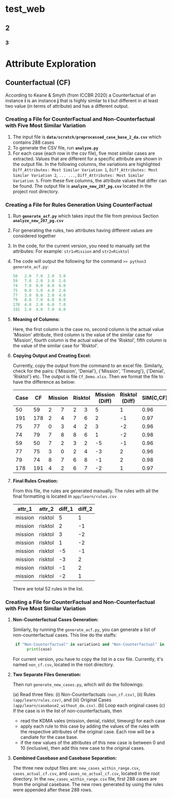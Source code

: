# test_web #

## 2 ##

### 3 ###
# Attribute Exploration #
 
## Counterfactual (CF) ##
According to Keane & Smyth (from ICCBR 2020) a Counterfactual of an instance **i** is an instance **j** that is highly similar to **i** but different in at least two value (in terms of attribute) and has a different output.

### Creating a File for CounterFactual and Non-Counterfactual with Five Most Similar Variation ###
1. The input file is **`data/scratch/preprocessed_case_base_2_da.csv`** which contains 288 cases
2. To generate the CSV file, run **`analyze.py`**
3. For each case (each row in the csv file), five most similar cases are extracted. Values that are different for a specific attribute are shown in the output file. In the following columns, the variations are highlighted `Diff_Attributes: Most Similar Variation 1`, `Diff_Attributes: Most Similar Variation 2`, `... ...`, `Diff_Attributes: Most Similar Variation 5`. From these five columns, the attribute values that differ can be found. The output file is **`analyze_new_287_pg.csv`** located in the project root directory.

### Creating a File for Rules Generation Using CounterFactual  ###
1. Run **`generate_acf.py`** which takes input the file from previous Section **`analyze_new_287_pg.csv`**
2. For generating the rules, two attributes having different values are considered together 
3. In the code, for the current version, you need to manually set the attributes: For example: `str1=Mission` and `str2=Risktol`
4. The code will output the following for the command `>> python3 generate_acf.py`:
    ```python
    50   2.0  7.0  2.0  3.0 
    59   7.0  2.0  3.0  2.0 
    74   7.0  8.0  8.0  6.0 
    75   0.0  3.0  4.0  2.0 
    77   3.0  0.0  2.0  4.0 
    79   8.0  7.0  6.0  8.0 
    178  4.0  2.0  6.0  7.0 
    191  2.0  4.0  7.0  6.0
    
5. **Meaning of Columns:**

   Here, the first column is the case no, second column is the actual value 'Mission' attribute, third column is the value of the similar case for 'Mission', fourth column is the actual value of the 'Risktol', fifth column is the value of the similar case for 'Risktol'.
   
6. **Copying Output and Creating Excel:**

   Currently, copy the output from the command to an excel file. Similarly, check for the pairs: {'Mission', 'Denial'}, {'Mission', 'Timeurg'}, {'Denial', 'Risktol'} etc. The output is file `Cf_Demo.xlsx`. Then we format the file to have the difference as below:
   <table class="tg">
            <thead>
              <tr>
                <th class="tg-7btt">Case </th>
                <th class="tg-7btt">CF</th>
                <th class="tg-7btt" colspan="2">Mission<br></th>
                <th class="tg-7btt" colspan="2">Risktol</th>
                <th class="tg-7btt">Mission<br>(Diff)</th>
                <th class="tg-7btt">Risktol<br>(Diff)</th>
                <th class="tg-7btt">SIM(C,CF)</th>
                <th class="tg-7btt">Decision <br>(Original)</th>
                <th class="tg-7btt">Decision <br>(CF)</th>
              </tr>
            </thead>
            <tbody>
              <tr>
                <td class="tg-c3ow">50</td>
                <td class="tg-c3ow">59</td>
                <td class="tg-c3ow">2</td>
                <td class="tg-c3ow">7</td>
                <td class="tg-c3ow">2</td>
                <td class="tg-c3ow">3</td>
                <td class="tg-mq34">5</td>
                <td class="tg-mq34">1</td>
                <td class="tg-c3ow">0.96</td>
                <td class="tg-c3ow">11</td>
                <td class="tg-c3ow">10</td>
              </tr>
              <tr>
                <td class="tg-c3ow">191</td>
                <td class="tg-c3ow">178</td>
                <td class="tg-c3ow">2</td>
                <td class="tg-c3ow">4</td>
                <td class="tg-c3ow">7</td>
                <td class="tg-c3ow">6</td>
                <td class="tg-mq34">2</td>
                <td class="tg-mq34">-1</td>
                <td class="tg-c3ow">0.97</td>
                <td class="tg-c3ow">6</td>
                <td class="tg-c3ow">0</td>
              </tr>
              <tr>
                <td class="tg-c3ow">75</td>
                <td class="tg-c3ow">77</td>
                <td class="tg-c3ow">0</td>
                <td class="tg-c3ow">3</td>
                <td class="tg-c3ow">4</td>
                <td class="tg-c3ow">2</td>
                <td class="tg-mq34">3</td>
                <td class="tg-mq34">-2</td>
                <td class="tg-c3ow">0.96</td>
                <td class="tg-c3ow">10</td>
                <td class="tg-c3ow">9</td>
              </tr>
              <tr>
                <td class="tg-c3ow">74</td>
                <td class="tg-c3ow">79</td>
                <td class="tg-c3ow">7</td>
                <td class="tg-c3ow">8</td>
                <td class="tg-c3ow">8</td>
                <td class="tg-c3ow">6</td>
                <td class="tg-mq34">1</td>
                <td class="tg-mq34">-2</td>
                <td class="tg-c3ow">0.98</td>
                <td class="tg-c3ow">11</td>
                <td class="tg-c3ow">10</td>
              </tr>
              <tr>
                <td class="tg-c3ow">59</td>
                <td class="tg-c3ow">50</td>
                <td class="tg-c3ow">7</td>
                <td class="tg-c3ow">2</td>
                <td class="tg-c3ow">3</td>
                <td class="tg-c3ow">2</td>
                <td class="tg-mq34">-5</td>
                <td class="tg-mq34">-1</td>
                <td class="tg-c3ow">0.96</td>
                <td class="tg-c3ow">10</td>
                <td class="tg-c3ow">11</td>
              </tr>
              <tr>
                <td class="tg-c3ow">77</td>
                <td class="tg-c3ow">75</td>
                <td class="tg-c3ow">3</td>
                <td class="tg-c3ow">0</td>
                <td class="tg-c3ow">2</td>
                <td class="tg-c3ow">4</td>
                <td class="tg-mq34">-3</td>
                <td class="tg-mq34">2</td>
                <td class="tg-c3ow">0.96</td>
                <td class="tg-c3ow">9</td>
                <td class="tg-c3ow">10</td>
              </tr>
              <tr>
                <td class="tg-c3ow">79</td>
                <td class="tg-c3ow">74</td>
                <td class="tg-c3ow">8</td>
                <td class="tg-c3ow">7</td>
                <td class="tg-c3ow">6</td>
                <td class="tg-c3ow">8</td>
                <td class="tg-mq34">-1</td>
                <td class="tg-mq34">2</td>
                <td class="tg-c3ow">0.98</td>
                <td class="tg-c3ow">10</td>
                <td class="tg-c3ow">11</td>
              </tr>
              <tr>
                <td class="tg-c3ow">178</td>
                <td class="tg-c3ow">191</td>
                <td class="tg-c3ow">4</td>
                <td class="tg-c3ow">2</td>
                <td class="tg-c3ow">6</td>
                <td class="tg-c3ow">7</td>
                <td class="tg-mq34">-2</td>
                <td class="tg-mq34">1</td>
                <td class="tg-c3ow">0.97</td>
                <td class="tg-c3ow">0</td>
                <td class="tg-c3ow">6</td>
              </tr>
            </tbody>
        </table>
   
7. **Final Rules Creation:**

   From this file, the rules are generated manually. The rules with all the final formatting is located in `app/learn/rules.csv`
        <table class="tg">
            <thead>
              <tr>
                <th class="tg-bobw">attr_1</th>
                <th class="tg-bobw">attr_2</th>
                <th class="tg-bobw">diff_1</th>
                <th class="tg-bobw">diff_2</th>
              </tr>
            </thead>
            <tbody>
              <tr>
                <td class="tg-8d8j">mission</td>
                <td class="tg-8d8j">risktol</td>
                <td class="tg-8d8j">5</td>
                <td class="tg-8d8j">1</td>
              </tr>
              <tr>
                <td class="tg-8d8j">mission</td>
                <td class="tg-8d8j">risktol</td>
                <td class="tg-8d8j">2</td>
                <td class="tg-8d8j">-1</td>
              </tr>
              <tr>
                <td class="tg-8d8j">mission</td>
                <td class="tg-8d8j">risktol</td>
                <td class="tg-8d8j">3</td>
                <td class="tg-8d8j">-2</td>
              </tr>
              <tr>
                <td class="tg-8d8j">mission</td>
                <td class="tg-8d8j">risktol</td>
                <td class="tg-8d8j">1</td>
                <td class="tg-8d8j">-2</td>
              </tr>
              <tr>
                <td class="tg-8d8j">mission</td>
                <td class="tg-8d8j">risktol</td>
                <td class="tg-8d8j">-5</td>
                <td class="tg-8d8j">-1</td>
              </tr>
              <tr>
                <td class="tg-8d8j">mission</td>
                <td class="tg-8d8j">risktol</td>
                <td class="tg-8d8j">-3</td>
                <td class="tg-8d8j">2</td>
              </tr>
              <tr>
                <td class="tg-8d8j">mission</td>
                <td class="tg-8d8j">risktol</td>
                <td class="tg-8d8j">-1</td>
                <td class="tg-8d8j">2</td>
              </tr>
              <tr>
                <td class="tg-8d8j">mission</td>
                <td class="tg-8d8j">risktol</td>
                <td class="tg-8d8j">-2</td>
                <td class="tg-8d8j">1</td>
              </tr>
            </tbody>
        </table>
There are total 52 rules in the list.

### Creating a File for CounterFactual and Non-Counterfactual with Five Most Similar Variation ###

1. **Non-Counterfactual Cases Generation:**
     
   Similarly, by running the `generate_acf.py`, you can generate a list of non-counterfactual cases. This line do the staffs:
   ```python
    if "Non-Counterfactual" in variation1 and "Non-Counterfactual" in variation2 and "Non-Counterfactual" in variation3 and "Non-Counterfactual" in variation4 and "Non-Counterfactual" in variation5:
         print(case)
   ```
   For current version, you have to copy the list in a csv file. Currently, it's named `non_cf.csv`, located in the root directory.
   
2. **Two Separate Files Generation:**

    Then run `generate_new_cases.py`, which will do the followings:
    
    (a) Read three files: (i) Non-Counterfactuals `(non_cf.csv)`, (ii) Rules `(app/learn/rules.csv)`, and (iii) Original Cases `(app/learn/casebase2_without_da.csv)`.
    (b) Loop each original cases
    (c) If the case is in the list of non-counterfactuals, then
      - read the KDMA vales (mission, denial, risktol, timeurg) for each case
      - apply each rule to this case by adding the values of the rules with the respective attributes of the original case. Each row will be a candiate for the case base. 
      - if the new values of the attributes of this new case is between 0 and 10 (inclusive), then add this new case to the original cases.
        
3. **Combined Casebase and Casebase Separation:**
   
   The three new output files are: `new_cases_within_range.csv`, `cases_actual_cf.csv`, and `cases_no_actual_cf.csv`, located in the root directory. In the `new_cases_within_range.csv` file, first 288 cases are from the original casebase. The new rows generated by using the rules were appended after these 288 rows.    

